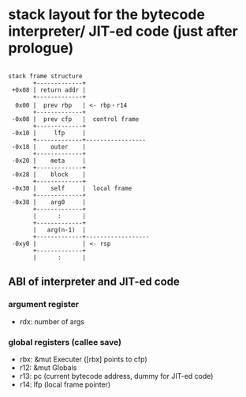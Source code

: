 # stack layout for the bytecode interpreter/ JIT-ed code (just after prologue)

```text

stack frame structure
       +-------------+
 +0x08 | return addr |
       +-------------+
  0x00 |  prev rbp   | <- rbp・r14
       +-------------+
 -0x08 |  prev cfp   |  control frame
       +-------------+
 -0x10 |     lfp     |
       +-------------+-----------------
 -0x18 |    outer    |
       +-------------+
 -0x20 |    meta     |
       +-------------+
 -0x28 |    block    |
       +-------------+
 -0x30 |    self     |  local frame
       +-------------+
 -0x38 |    arg0     |
       +-------------+
       |      :      |
       +-------------+
       |   arg(n-1)  |
       +-------------+------------------
 -0xy0 |             | <- rsp
       +-------------+
       |      :      |
```

## ABI of interpreter and JIT-ed code

### argument register

- rdx: number of args

### global registers (callee save)

- rbx: &mut Executer ([rbx] points to cfp)
- r12: &mut Globals
- r13: pc (current bytecode address, dummy for JIT-ed code)
- r14: lfp (local frame pointer)
